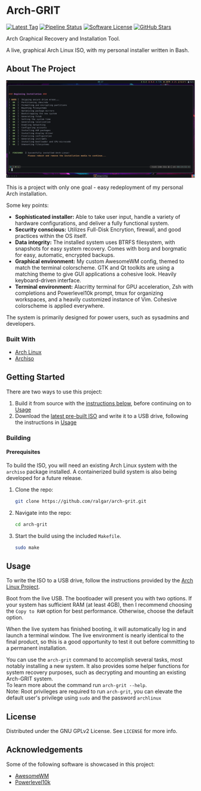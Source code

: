 # Arch-GRIT

[![Latest Tag](https://img.shields.io/github/v/tag/ralgar/arch-grit?style=for-the-badge&logo=semver&logoColor=white)](https://github.com/ralgar/arch-grit/tags)
[![Pipeline Status](https://img.shields.io/github/workflow/status/ralgar/arch-grit/Build%20Arch-GRIT?label=Pipeline&logo=github&style=for-the-badge)](https://github.com/ralgar/arch-grit/actions)
[![Software License](https://img.shields.io/badge/License-GPL--2.0-orange?style=for-the-badge&logo=gnu&logoColor=white)](https://www.gnu.org/licenses/gpl-2.0.html)
[![GitHub Stars](https://img.shields.io/github/stars/ralgar/arch-grit?color=gold&label=Stars&logo=github&style=for-the-badge)](https://github.com/ralgar/arch-grit)

Arch Graphical Recovery and Installation Tool.

A live, graphical Arch Linux ISO, with my personal installer written in Bash.

## About The Project

![Project Screenshot](images/screenshot.png)

This is a project with only one goal - easy redeployment of my personal Arch installation.<br>

Some key points:
- **Sophisticated installer:** Able to take user input, handle a variety of hardware configurations, and deliver a fully functional system.
- **Security conscious:** Utilizes Full-Disk Encrytion, firewall, and good practices within the OS itself.
- **Data integrity:** The installed system uses BTRFS filesystem, with snapshots for easy system recovery. Comes with borg and borgmatic for easy, automatic, encrypted backups.
- **Graphical environment:** My custom AwesomeWM config, themed to match the terminal colorscheme. GTK and Qt toolkits are using a matching theme to give GUI applications a cohesive look. Heavily keyboard-driven interface.
- **Terminal environment:** Alacritty terminal for GPU acceleration, Zsh with completions and Powerlevel10k prompt, tmux for organizing workspaces, and a heavily customized instance of Vim. Cohesive colorscheme is applied everywhere.

The system is primarily designed for power users, such as sysadmins and developers.

### Built With

* [Arch Linux](https://archlinux.org)
* [Archiso](https://github.com/archlinux/archiso)

## Getting Started

There are two ways to use this project:
1. Build it from source with the [instructions below](#prerequisites), before
   continuing on to [Usage](#usage)
2. Download the [latest pre-built ISO](https://github.com/ralgar/arch-grit/releases)
   and write it to a USB drive, following the instructions in [Usage](#usage)

### Building

#### Prerequisites

To build the ISO, you will need an existing Arch Linux system with the
 `archiso` package installed. A containerized build system is also being
 developed for a future release.

1. Clone the repo:
   ```sh
   git clone https://github.com/ralgar/arch-grit.git
   ```
2. Navigate into the repo:
   ```sh
   cd arch-grit
   ```
3. Start the build using the included `Makefile`.
   ```sh
   sudo make
   ```

## Usage

To write the ISO to a USB drive, follow the instructions provided by the [Arch Linux Project](https://wiki.archlinux.org/title/USB_flash_installation_medium).

Boot from the live USB. The bootloader will present you with two options. If your system has sufficient RAM (at least 4GB), then I recommend choosing the `Copy to RAM` option for best performance. Otherwise, choose the default option.

When the live system has finished booting, it will automatically log in and launch a terminal window. The live environment is nearly identical to the final product, so this is a good opportunity to test it out before committing to a permanent installation.<br>

You can use the `arch-grit` command to accomplish several tasks, most notably installing a new system. It also provides some helper functions for system recovery purposes, such as decrypting and mounting an existing Arch-GRIT system.<br>
To learn more about the command run `arch-grit --help`.<br>
Note: Root privileges are required to run `arch-grit`, you can elevate the default user's privilege using `sudo` and the password `archlinux`

## License

Distributed under the GNU GPLv2 License. See `LICENSE` for more info.

## Acknowledgements

Some of the following software is showcased in this project:
* [AwesomeWM](https://github.com/awesomeWM/awesome)
* [Powerlevel10k](https://github.com/romkatv/powerlevel10k)
